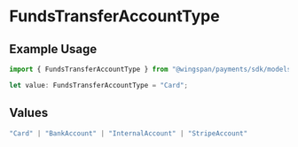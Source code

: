 # FundsTransferAccountType

## Example Usage

```typescript
import { FundsTransferAccountType } from "@wingspan/payments/sdk/models/shared";

let value: FundsTransferAccountType = "Card";
```

## Values

```typescript
"Card" | "BankAccount" | "InternalAccount" | "StripeAccount"
```